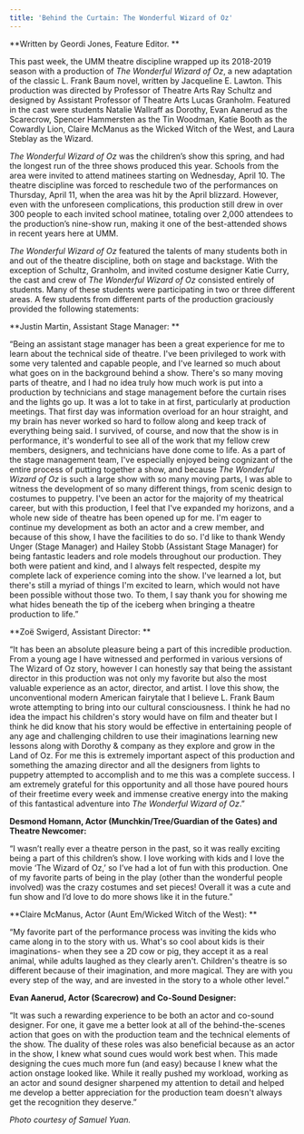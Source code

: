 ```yaml
---
title: 'Behind the Curtain: The Wonderful Wizard of Oz'
---
```


**Written by Geordi Jones, Feature Editor. **

This past week, the UMM theatre discipline wrapped up its 2018-2019 season with a production of _The Wonderful Wizard of Oz_, a new adaptation of the classic L. Frank Baum novel, written by Jacqueline E. Lawton. This production was directed by Professor of Theatre Arts Ray Schultz and designed by Assistant Professor of Theatre Arts Lucas Granholm. Featured in the cast were students Natalie Wallraff as Dorothy, Evan Aanerud as the Scarecrow, Spencer Hammersten as the Tin Woodman, Katie Booth as the Cowardly Lion, Claire McManus as the Wicked Witch of the West, and Laura Steblay as the Wizard. 

_The Wonderful Wizard of Oz_ was the children’s show this spring, and had the longest run of the three shows produced this year. Schools from the area were invited to attend matinees starting on Wednesday, April 10. The theatre discipline was forced to reschedule two of the performances on Thursday, April 11, when the area was hit by the April blizzard. However, even with the unforeseen complications, this production still drew in over 300 people to each invited school matinee, totaling over 2,000 attendees to the production’s nine-show run, making it one of the best-attended shows in recent years here at UMM. 

_The Wonderful Wizard of Oz_ featured the talents of many students both in and out of the theatre discipline, both on stage and backstage. With the exception of Schultz, Granholm, and invited costume designer Katie Curry, the cast and crew of _The Wonderful Wizard of Oz_ consisted entirely of students. Many of these students were participating in two or three different areas. A few students from different parts of the production graciously provided the following statements: 

**Justin Martin, Assistant Stage Manager: **

“Being an assistant stage manager has been a great experience for me to learn about the technical side of theatre. I've been privileged to work with some very talented and capable people, and I've learned so much about what goes on in the background behind a show. There's so many moving parts of theatre, and I had no idea truly how much work is put into a production by technicians and stage management before the curtain rises and the lights go up. It was a lot to take in at first, particularly at production meetings. That first day was information overload for an hour straight, and my brain has never worked so hard to follow along and keep track of everything being said. I survived, of course, and now that the show is in performance, it's wonderful to see all of the work that my fellow crew members, designers, and technicians have done come to life. As a part of the stage management team, I've especially enjoyed being cognizant of the entire process of putting together a show, and because _The Wonderful Wizard of Oz_ is such a large show with so many moving parts, I was able to witness the development of so many different things, from scenic design to costumes to puppetry. I've been an actor for the majority of my theatrical career, but with this production, I feel that I've expanded my horizons, and a whole new side of theatre has been opened up for me. I'm eager to continue my development as both an actor and a crew member, and because of this show, I have the facilities to do so. I'd like to thank Wendy Unger (Stage Manager) and Hailey Stobb (Assistant Stage Manager) for being fantastic leaders and role models throughout our production. They both were patient and kind, and I always felt respected, despite my complete lack of experience coming into the show. I've learned a lot, but there's still a myriad of things I'm excited to learn, which would not have been possible without those two. To them, I say thank you for showing me what hides beneath the tip of the iceberg when bringing a theatre production to life.”

**Zoë Swigerd, Assistant Director: **

“It has been an absolute pleasure being a part of this incredible production. From a young age I have witnessed and performed in various versions of The Wizard of Oz story, however I can honestly say that being the assistant director in this production was not only my favorite but also the most valuable experience as an actor, director, and artist. I love this show, the unconventional modern American fairytale that I believe L. Frank Baum wrote attempting to bring into our cultural consciousness. I think he had no idea the impact his children's story would have on film and theater but I think he did know that his story would be effective in entertaining people of any age and challenging children to use their imaginations learning new lessons  along with Dorothy & company as they explore and grow in the Land of Oz. For me this is extremely important aspect of this production and something the amazing director and all the designers from lights to puppetry attempted to accomplish and to me this was a complete success. I am extremely grateful for this opportunity and all those have poured hours of their freetime every week and immense creative energy into the making of this fantastical adventure into _The Wonderful Wizard of Oz_.”

**Desmond Homann, Actor (Munchkin/Tree/Guardian of the Gates) and Theatre Newcomer:**

“I wasn’t really ever a theatre person in the past, so it was really exciting being a part of this children’s show. I love working with kids and I love the movie ‘The Wizard of Oz,’ so I’ve had a lot of fun with this production. One of my favorite parts of being in the play (other than the wonderful people involved) was the crazy costumes and set pieces! Overall it was a cute and fun show and I’d love to do more shows like it in the future.”

**Claire McManus, Actor (Aunt Em/Wicked Witch of the West): **

“My favorite part of the performance process was inviting the kids who came along in to the story with us. What's so cool about kids is their imaginations- when they see a 2D cow or pig, they accept it as a real animal, while adults laughed as they clearly aren't. Children's theatre is so different because of their imagination, and more magical. They are with you every step of the way, and are invested in the story to a whole other level.”

**Evan Aanerud, Actor (Scarecrow) and Co-Sound Designer:**

“It was such a rewarding experience to be both an actor and co-sound designer. For one, it gave me a better look at all of the behind-the-scenes action that goes on with the production team and the technical elements of the show. The duality of these roles was also beneficial because as an actor in the show, I knew what sound cues would work best when. This made designing the cues much more fun (and easy) because I knew what the action onstage looked like. While it really pushed my workload, working as an actor and sound designer sharpened my attention to detail and helped me develop a better appreciation for the production team doesn't always get the recognition they deserve.”

_Photo courtesy of Samuel Yuan._